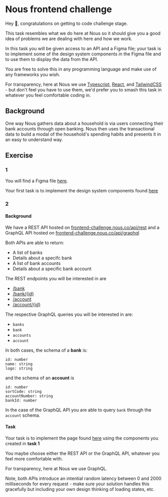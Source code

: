 # Nous frontend challenge

Hey 👋, congratulations on getting to code challenge stage. 

This task resembles what we do here at Nous so it should give you a good idea of problems we are dealing with here and how we work. 

In this task you will be given access to an API and a Figma file; your task is to implement some of the design system components in the Figma file and to use them to display the data from the API.

You are free to solve this in any programming language and make use of any frameworks you wish.

For transparency, here at Nous we use [Typescript](https://www.typescriptlang.org/), [React](https://reactjs.org/), and [TailwindCSS](https://tailwindcss.com/) - but don't feel you have to use them, we'd prefer you to smash this task in whatever you feel comfortable coding in.

## Background

One way Nous gathers data about a household is via users connecting their bank accounts through open banking. Nous then uses the transactional data to build a modal of the household's spending habits and presents it in an easy to understand way.

## Exercise

### 1

You will find a Figma file [here]().

Your first task is to implement the design system components found [here]()

### 2

#### Background

We have a REST API hosted on [frontend-challenge.nous.co/api/rest](https://frontend-challenge.nous.co/api/rest) and a GraphQL API hosted on [frontend-challenge.nous.co/api/graphql](https://frontend-challenge.nous.co/api/graphql)

Both APIs are able to return:
- A list of banks
- Details about a specifc bank
- A list of bank accounts
- Details about a specific bank account

The REST endpoints you will be interested in are
- [/bank](https://frontend-challenge.nous.co/api/rest/bank)
- [/bank/{id}](https://frontend-challenge.nous.co/api/rest/bank/1)
- [/account](https://frontend-challenge.nous.co/api/rest/account)
- [/account/{id}](https://frontend-challenge.nous.co/api/rest/account/1)

The respective GraphQL queries you will be interested in are:
- `banks`
- `bank`
- `accounts`
- `account`

In both cases, the schema of a **bank** is:
```
id: number
name: string
logo: string
```
and the schema of an **account** is
```
id: number
sortCode: string
accountNumber: string
bankId: number
```

In the case of the GraphQL API you are able to query `bank` through the `account` schema.

#### Task

Your task is to implement the page found [here]() using the components you created in **task 1**

You maybe choose either the REST API or the GraphQL API, whatever you feel more comfortable with. 

For transparency, here at Nous we use GraphQL.

Note, both APIs introduce an intential random latency between 0 and 2000 milliseconds for every request - make sure your solution handles this gracefully but including your own design thinking of loading states, etc. 
